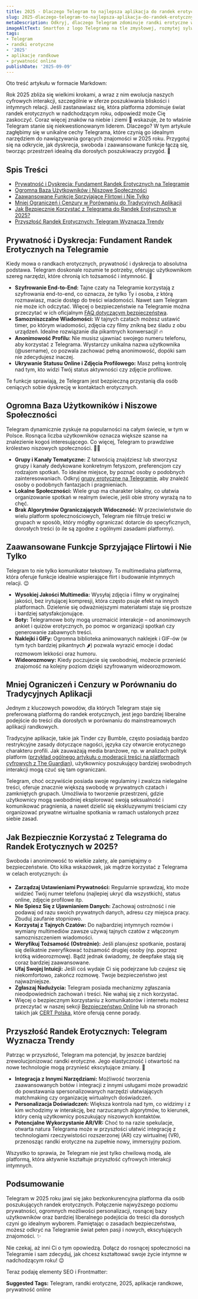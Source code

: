 ```yaml
---
title: 2025 - Dlaczego Telegram to najlepsza aplikacja do randek erotycznych w 2025 roku?
slug: 2025-dlaczego-telegram-to-najlepsza-aplikacja-do-randek-erotycznych-w-2025-roku
metaDescription: Odkryj, dlaczego Telegram zdominuje randki erotyczne w 2025! Prywatność, dyskrecja, niszowe grupy i zaawansowane funkcje. Poznaj przyszłość gorących spotkań.
imageAltText: Smartfon z logo Telegrama na tle zmysłowej, rozmytej sylwetki symbolizującej randki erotyczne.
tags:
- Telegram
- randki erotyczne
- '2025'
- aplikacje randkowe
- prywatność online
publishDate: '2025-09-09'
---
```


Oto treść artykułu w formacie Markdown:

Rok 2025 zbliża się wielkimi krokami, a wraz z nim ewolucja naszych cyfrowych interakcji, szczególnie w sferze poszukiwania bliskości i intymnych relacji. Jeśli zastanawiasz się, która platforma zdominuje świat randek erotycznych w nadchodzącym roku, odpowiedź może Cię zaskoczyć. Coraz więcej znaków na niebie i ziemi 🤫 wskazuje, że to właśnie Telegram stanie się niekwestionowanym liderem. Dlaczego? W tym artykule zagłębimy się w unikalne cechy Telegrama, które czynią go idealnym narzędziem do nawiązywania gorących znajomości w 2025 roku. Przygotuj się na odkrycie, jak dyskrecja, swoboda i zaawansowane funkcje łączą się, tworząc przestrzeń idealną dla dorosłych poszukiwaczy przygód. 🤩

## Spis Treści

- [Prywatność i Dyskrecja: Fundament Randek Erotycznych na Telegramie](#prywatnosc-i-dyskrecja-fundament-randek-erotycznych-na-telegramie)
- [Ogromna Baza Użytkowników i Niszowe Społeczności](#ogromna-baza-uzytkownikow-i-niszowe-spolecznosci)
- [Zaawansowane Funkcje Sprzyjające Flirtowi i Nie Tylko](#zaawansowane-funkcje-sprzyjajace-flirtowi-i-nie-tylko)
- [Mniej Ograniczeń i Cenzury w Porównaniu do Tradycyjnych Aplikacji](#mniej-ograniczen-i-cenzury-w-porownaniu-do-tradycyjnych-aplikacji)
- [Jak Bezpiecznie Korzystać z Telegrama do Randek Erotycznych w 2025?](#jak-bezpiecznie-korzystac-z-telegrama-do-randek-erotycznych-w-2025)
- [Przyszłość Randek Erotycznych: Telegram Wyznacza Trendy](#przyszlosc-randek-erotycznych-telegram-wyznacza-trendy)

## Prywatność i Dyskrecja: Fundament Randek Erotycznych na Telegramie

Kiedy mowa o randkach erotycznych, prywatność i dyskrecja to absolutna podstawa. Telegram doskonale rozumie te potrzeby, oferując użytkownikom szereg narzędzi, które chronią ich tożsamość i intymność. 🧐

*   **Szyfrowanie End-to-End:** Tajne czaty na Telegramie korzystają z szyfrowania end-to-end, co oznacza, że tylko Ty i osoba, z którą rozmawiasz, macie dostęp do treści wiadomości. Nawet sam Telegram nie może ich odczytać. Więcej o bezpieczeństwie na Telegramie można przeczytać w ich oficjalnym [FAQ dotyczącym bezpieczeństwa](https://telegram.org/faq#security-general).
*   **Samozniszczalne Wiadomości:** W tajnych czatach możesz ustawić timer, po którym wiadomości, zdjęcia czy filmy znikną bez śladu z obu urządzeń. Idealne rozwiązanie dla pikantnych konwersacji! 🔥
*   **Anonimowość Profilu:** Nie musisz ujawniać swojego numeru telefonu, aby korzystać z Telegrama. Wystarczy unikalna nazwa użytkownika (@username), co pozwala zachować pełną anonimowość, dopóki sam nie zdecydujesz inaczej.
*   **Ukrywanie Statusu Online i Zdjęcia Profilowego:** Masz pełną kontrolę nad tym, kto widzi Twój status aktywności czy zdjęcie profilowe.

Te funkcje sprawiają, że Telegram jest bezpieczną przystanią dla osób ceniących sobie dyskrecję w kontaktach erotycznych.

## Ogromna Baza Użytkowników i Niszowe Społeczności

Telegram dynamicznie zyskuje na popularności na całym świecie, w tym w Polsce. Rosnąca liczba użytkowników oznacza większe szanse na znalezienie kogoś interesującego. Co więcej, Telegram to prawdziwe królestwo niszowych społeczności. 💃🕺

*   **Grupy i Kanały Tematyczne:** Z łatwością znajdziesz lub stworzysz grupy i kanały dedykowane konkretnym fetyszom, preferencjom czy rodzajom spotkań. To idealne miejsce, by poznać osoby o podobnych zainteresowaniach. Odkryj [grupy erotyczne na Telegramie](/grupy/erotyczne), aby znaleźć osoby o podobnych fantazjach i pragnieniach.
*   **Lokalne Społeczności:** Wiele grup ma charakter lokalny, co ułatwia organizowanie spotkań w realnym świecie, jeśli obie strony wyrażą na to chęć.
*   **Brak Algorytmów Ograniczających Widoczność:** W przeciwieństwie do wielu platform społecznościowych, Telegram nie filtruje treści w grupach w sposób, który mógłby ograniczać dotarcie do specyficznych, dorosłych treści (o ile są zgodne z ogólnymi zasadami platformy).

## Zaawansowane Funkcje Sprzyjające Flirtowi i Nie Tylko

Telegram to nie tylko komunikator tekstowy. To multimedialna platforma, która oferuje funkcje idealnie wspierające flirt i budowanie intymnych relacji. 😉

*   **Wysokiej Jakości Multimedia:** Wysyłaj zdjęcia i filmy w oryginalnej jakości, bez irytującej kompresji, która często psuje efekt na innych platformach. Dzielenie się odważniejszymi materiałami staje się prostsze i bardziej satysfakcjonujące.
*   **Boty:** Telegramowe boty mogą urozmaicić interakcje – od anonimowych ankiet i quizów erotycznych, po pomoc w organizacji spotkań czy generowanie zabawnych treści.
*   **Naklejki i GIFy:** Ogromna biblioteka animowanych naklejek i GIF-ów (w tym tych bardziej pikantnych 🌶️) pozwala wyrazić emocje i dodać rozmowom lekkości oraz humoru.
*   **Wideorozmowy:** Kiedy poczujecie się swobodniej, możecie przenieść znajomość na kolejny poziom dzięki szyfrowanym wideorozmowom.

## Mniej Ograniczeń i Cenzury w Porównaniu do Tradycyjnych Aplikacji

Jednym z kluczowych powodów, dla których Telegram staje się preferowaną platformą do randek erotycznych, jest jego bardziej liberalne podejście do treści dla dorosłych w porównaniu do mainstreamowych aplikacji randkowych.

Tradycyjne aplikacje, takie jak Tinder czy Bumble, często posiadają bardzo restrykcyjne zasady dotyczące nagości, języka czy otwarcie erotycznego charakteru profili. Jak zauważają media branżowe, np. w analizach polityk platform ([przykład ogólnego artykułu o moderacji treści na platformach cyfrowych z The Guardian](https://www.theguardian.com/technology/social-media)), użytkownicy poszukujący bardziej swobodnych interakcji mogą czuć się tam ograniczani.

Telegram, choć oczywiście posiada swoje regulaminy i zwalcza nielegalne treści, oferuje znacznie większą swobodę w prywatnych czatach i zamkniętych grupach. Umożliwia to tworzenie przestrzeni, gdzie użytkownicy mogą swobodniej eksplorować swoją seksualność i komunikować pragnienia, a nawet dzielić się ekskluzywnymi treściami czy organizować prywatne wirtualne spotkania w ramach ustalonych przez siebie zasad.

## Jak Bezpiecznie Korzystać z Telegrama do Randek Erotycznych w 2025?

Swoboda i anonimowość to wielkie zalety, ale pamiętajmy o bezpieczeństwie. Oto kilka wskazówek, jak mądrze korzystać z Telegrama w celach erotycznych: 👍

*   **Zarządzaj Ustawieniami Prywatności:** Regularnie sprawdzaj, kto może widzieć Twój numer telefonu (najlepiej ukryć dla wszystkich), status online, zdjęcie profilowe itp.
*   **Nie Spiesz Się z Ujawnianiem Danych:** Zachowaj ostrożność i nie podawaj od razu swoich prywatnych danych, adresu czy miejsca pracy. Zbuduj zaufanie stopniowo.
*   **Korzystaj z Tajnych Czatów:** Do najbardziej intymnych rozmów i wymiany multimediów zawsze używaj tajnych czatów z włączonym samozniszczeniem wiadomości.
*   **Weryfikuj Tożsamość (Ostrożnie):** Jeśli planujesz spotkanie, postaraj się delikatnie zweryfikować tożsamość drugiej osoby (np. poprzez krótką wideorozmowę). Bądź jednak świadomy, że deepfake stają się coraz bardziej zaawansowane.
*   **Ufaj Swojej Intuicji:** Jeśli coś wydaje Ci się podejrzane lub czujesz się niekomfortowo, zakończ rozmowę. Twoje bezpieczeństwo jest najważniejsze.
*   **Zgłaszaj Nadużycia:** Telegram posiada mechanizmy zgłaszania nieodpowiednich zachowań i treści. Nie wahaj się z nich korzystać.
*   Więcej o bezpiecznym korzystaniu z komunikatorów i internetu możesz przeczytać w naszej sekcji [Bezpieczeństwo Online](/artykuly/bezpieczenstwo-online) lub na stronach takich jak [CERT Polska](https://www.cert.pl/ouch/), które oferują cenne porady.

## Przyszłość Randek Erotycznych: Telegram Wyznacza Trendy

Patrząc w przyszłość, Telegram ma potencjał, by jeszcze bardziej zrewolucjonizować randki erotyczne. Jego elastyczność i otwartość na nowe technologie mogą przynieść ekscytujące zmiany. 🚀

*   **Integracja z Innymi Narzędziami:** Możliwość tworzenia zaawansowanych botów i integracji z innymi usługami może prowadzić do powstawania spersonalizowanych narzędzi ułatwiających matchmaking czy organizację wirtualnych doświadczeń.
*   **Personalizacja Doświadczeń:** Większa kontrola nad tym, co widzimy i z kim wchodzimy w interakcję, bez narzucanych algorytmów, to kierunek, który cenią użytkownicy poszukujący niszowych kontaktów.
*   **Potencjalne Wykorzystanie AR/VR:** Choć to na razie spekulacje, otwarta natura Telegrama może w przyszłości ułatwić integrację z technologiami rzeczywistości rozszerzonej (AR) czy wirtualnej (VR), przenosząc randki erotyczne na zupełnie nowy, immersyjny poziom.

Wszystko to sprawia, że Telegram nie jest tylko chwilową modą, ale platformą, która aktywnie kształtuje przyszłość cyfrowych interakcji intymnych.

## Podsumowanie

Telegram w 2025 roku jawi się jako bezkonkurencyjna platforma dla osób poszukujących randek erotycznych. Połączenie najwyższego poziomu prywatności, ogromnych możliwości personalizacji, rosnącej bazy użytkowników oraz bardziej liberalnego podejścia do treści dla dorosłych czyni go idealnym wyborem. Pamiętając o zasadach bezpieczeństwa, możesz odkryć na Telegramie świat pełen pasji i nowych, ekscytujących znajomości. ✨

Nie czekaj, aż inni Ci o tym opowiedzą. Dołącz do rosnącej społeczności na Telegramie i sam zdecyduj, jak chcesz kształtować swoje życie intymne w nadchodzącym roku! 😉

Teraz podaję elementy SEO i Frontmatter:




**Suggested Tags:**
Telegram, randki erotyczne, 2025, aplikacje randkowe, prywatność online
